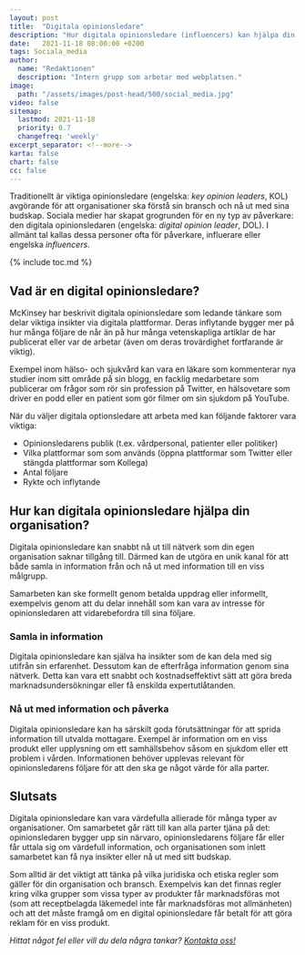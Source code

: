 ```yaml
---
layout: post
title:  "Digitala opinionsledare"
description: "Hur digitala opinionsledare (influencers) kan hjälpa din organisation"
date:   2021-11-18 08:00:00 +0200
tags: Sociala_media
author:
  name: "Redaktionen"
  description: "Intern grupp som arbetar med webplatsen."
image:
  path: "/assets/images/post-head/500/social_media.jpg"
video: false
sitemap:
  lastmod: 2021-11-18
  priority: 0.7
  changefreq: 'weekly'
excerpt_separator: <!--more-->
karta: false
chart: false
cc: false
---
```

Traditionellt är viktiga opinionsledare (engelska: _key opinion leaders_, KOL) avgörande för att organisationer ska förstå sin bransch och nå ut med sina budskap. Sociala medier har skapat grogrunden för en ny typ av påverkare: den digitala opinionsledaren (engelska: _digital opinion leader_, DOL). I allmänt tal kallas dessa personer ofta för påverkare, influerare eller engelska _influencers_.
<!--more-->

{% include toc.md %}

## Vad är en digital opinionsledare?
McKinsey har beskrivit digitala opinionsledare som ledande tänkare som delar viktiga insikter via digitala plattformar. Deras inflytande bygger mer på hur många följare de når än på hur många vetenskapliga artiklar de har publicerat eller var de arbetar (även om deras trovärdighet fortfarande är viktig).

Exempel inom hälso- och sjukvård kan vara en läkare som kommenterar nya studier inom sitt område på sin blogg, en facklig medarbetare som publicerar om frågor som rör sin profession på Twitter, en hälsovetare som driver en podd eller en patient som gör filmer om sin sjukdom på YouTube.

När du väljer digitala optionsledare att arbeta med kan följande faktorer vara viktiga:

* Opinionsledarens publik (t.ex. vårdpersonal, patienter eller politiker)
* Vilka plattformar som som används (öppna plattformar som Twitter eller stängda plattformar som Kollega)
* Antal följare
* Rykte och inflytande

## Hur kan digitala opinionsledare hjälpa din organisation?
Digitala opinionsledare kan snabbt nå ut till nätverk som din egen organisation saknar tillgång till. Därmed kan de utgöra en unik kanal för att både samla in information från och nå ut med information till en viss målgrupp.

Samarbeten kan ske formellt genom betalda uppdrag eller informellt, exempelvis genom att du delar innehåll som kan vara av intresse för opinionsledaren att vidarebefordra till sina följare.
### Samla in information
Digitala opinionsledare kan själva ha insikter som de kan dela med sig utifrån sin erfarenhet. Dessutom kan de efterfråga information genom sina nätverk. Detta kan vara ett snabbt och kostnadseffektivt sätt att göra breda marknadsundersökningar eller få enskilda expertutlåtanden.
### Nå ut med information och påverka
Digitala opinionsledare kan ha särskilt goda förutsättningar för att sprida information till utvalda mottagare. Exempel är information om en viss produkt eller upplysning om ett samhällsbehov såsom en sjukdom eller ett problem i vården. Informationen behöver upplevas relevant för opinionsledarens följare för att den ska ge något värde för alla parter.

## Slutsats
Digitala opinionsledare kan vara värdefulla allierade för många typer av organisationer. Om samarbetet går rätt till kan alla parter tjäna på det: opinionsledaren bygger upp sin närvaro, opinionsledarens följare får eller får uttala sig om värdefull information, och organisationen som inlett samarbetet kan få nya insikter eller nå ut med sitt budskap.

Som alltid är det viktigt att tänka på vilka juridiska och etiska regler som gäller för din organisation och bransch. Exempelvis kan det finnas regler kring vilka grupper som vissa typer av produkter får marknadsföras mot (som att receptbelagda läkemedel inte får marknadsföras mot allmänheten) och att det måste framgå om en digital opinionsledare får betalt för att göra reklam för en viss produkt.


_Hittat något fel eller vill du dela några tankar? [Kontakta oss!](/index.html#form-message)_